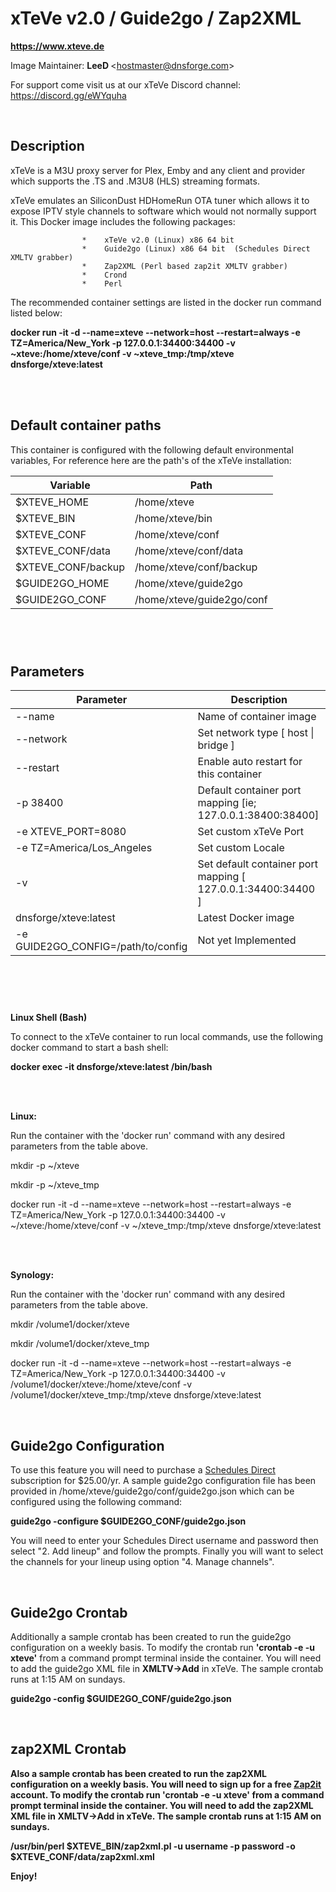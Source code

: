 <h1 id="xTeVe><a href="https://xteve.de/">xTeVe v2.0 / Guide2go / Zap2XML</a></h1>
<a href="https://xteve.de/"><p><b>https://www.xteve.de</b></p></a>


Image Maintainer:  <b>LeeD </b>\<hostmaster@dnsforge.com\></a>

For support come visit us at our xTeVe Discord channel:
https://discord.gg/eWYquha

<br>

<h2 id="description">Description</h2>

xTeVe is a M3U proxy server for Plex, Emby and any client and provider which supports the .TS and .M3U8 (HLS) streaming formats.

xTeVe emulates an SiliconDust HDHomeRun OTA tuner which allows it to expose IPTV style channels to software which would not normally support it.  This Docker image includes the following packages:

                    *    xTeVe v2.0 (Linux) x86 64 bit
                    *    Guide2go (Linux) x86 64 bit  (Schedules Direct XMLTV grabber)
                    *    Zap2XML (Perl based zap2it XMLTV grabber)
                    *    Crond
                    *    Perl

The recommended container settings are listed in the docker run command listed below:

<p><b> docker run -it -d --name=xteve --network=host --restart=always -e TZ=America/New_York  -p 127.0.0.1:34400:34400 -v ~xteve:/home/xteve/conf -v ~xteve_tmp:/tmp/xteve dnsforge/xteve:latest</b></p>

<br>
<br>

<h2 id="container paths">Default container paths</h2>

This container is configured with the following default environmental variables,  For reference here are the path's of the xTeVe installation:


<table class="paleBlueRows">
<thead>
<tr>
<th>Variable</th>
<th>Path</th>
</tr>
</thead>
<tfoot>
<tr>
<td>&nbsp;</td>
<td>&nbsp;</td>
</tr>
</tfoot>
<tbody>
<tr>
<td>$XTEVE_HOME</td>
<td>/home/xteve</td>
</tr>
<tr>
<td>$XTEVE_BIN</td>
<td>/home/xteve/bin</td>
</tr>
<tr>
<td>$XTEVE_CONF</td>
<td>/home/xteve/conf</td>
</tr>
<tr>
<td>$XTEVE_CONF/data</td>
<td>/home/xteve/conf/data</td>
</tr>
<tr>
<td>$XTEVE_CONF/backup</td>
<td>/home/xteve/conf/backup</td>
</tr>
<tr>
<td>$GUIDE2GO_HOME</td>
<td>/home/xteve/guide2go</td>
</tr>
</tr>
<tr>
<td>$GUIDE2GO_CONF</td>
<td>/home/xteve/guide2go/conf</td>
</tr>
</tbody>
</table>

<br>

<h2 id="parameters">Parameters</h2>

<table class="paleBlueRows">
<thead>
<tr>
<th>Parameter</th>
<th>Description</th>
</tr>
</thead>
<tfoot>
<tr>
<td>&nbsp;</td>
<td>&nbsp;</td>
</tr>
</tfoot>
<tbody>
<tr>
<td>--name</td>
<td>Name of container image</td>
</tr>
<tr>
<td>--network</td>
<td>Set network type [ host | bridge ]</td>
</tr>
<tr>
<td>--restart</td>
<td>Enable auto restart for this container</td>
</tr>
<tr>
<td>-p 38400</td>
<td>Default container port mapping [ie; 127.0.0.1:38400:38400]</td>
</tr>
<tr>
<td>-e XTEVE_PORT=8080</td>
<td>Set custom xTeVe Port</td>
</tr>
<tr>
<td>-e TZ=America/Los_Angeles</td>
<td>Set custom Locale</td>
</tr>
<tr>
<td>-v</td>
<td>Set default container port mapping [ 127.0.0.1:34400:34400 ]</td>
</tr>
<tr>
<td>dnsforge/xteve:latest</td>
<td>Latest Docker image</td>
</tr>
<tr>
<td>-e GUIDE2GO_CONFIG=/path/to/config</td>
<td>Not yet Implemented</td>
</tbody>
</table>

<br>
<br>
<p><b>Linux Shell (Bash)</b></p>
To connect to the xTeVe container to run local commands, use the following docker command to start a bash shell:
<p><b>docker exec -it dnsforge/xteve:latest /bin/bash</b></p>
<br>
<br>

<p><b>Linux:</b></p>
Run the container with the 'docker run' command with any desired parameters from the table above.

mkdir -p ~/xteve

mkdir -p ~/xteve_tmp

docker run -it -d --name=xteve --network=host --restart=always -e TZ=America/New_York -p 127.0.0.1:34400:34400 -v ~/xteve:/home/xteve/conf -v ~/xteve_tmp:/tmp/xteve dnsforge/xteve:latest

<br>
<br>

<p><b>Synology:</b></p>
Run the container with the 'docker run' command with any desired parameters from the table above.

mkdir /volume1/docker/xteve

mkdir /volume1/docker/xteve_tmp

docker run -it -d --name=xteve --network=host --restart=always -e TZ=America/New_York -p 127.0.0.1:34400:34400 -v /volume1/docker/xteve:/home/xteve/conf -v /volume1/docker/xteve_tmp:/tmp/xteve dnsforge/xteve:latest

<br>

<h2 id="Guide2go Configuration">Guide2go Configuration</h2>

To use this feature you will need to purchase a <a href="http://www.schedulesdirect.org">Schedules Direct</a> subscription for $25.00/yr. A sample guide2go configuration file has been provided in /home/xteve/guide2go/conf/guide2go.json which can be configured using the following command:

<p><b>guide2go -configure $GUIDE2GO_CONF/guide2go.json</b></p>

You will need to enter your Schedules Direct username and password then select "2. Add lineup"  and follow the prompts.  Finally you will want to select the channels for your lineup using option "4. Manage channels".

<br>

<h2 id="Guide2go Crontab">Guide2go Crontab</h2>

Additionally a sample crontab has been created to run the guide2go configuration on a weekly basis. To modify the crontab run <b>'crontab -e -u xteve'</b>
from a command prompt terminal inside the container.  You will need to add the guide2go XML file in <b>XMLTV->Add</b> in xTeVe. The sample crontab runs at 1:15 AM on sundays.

<p><b>guide2go -config $GUIDE2GO_CONF/guide2go.json</p\b></p>

<br>

<h2 id="zap2XML Crontab">zap2XML Crontab</h2>

Also a sample crontab has been created to run the zap2XML configuration on a weekly basis. You will need to sign up for a free <a href="https://tvlistings.zap2it.com">Zap2it</a> account. To modify the crontab run  <b>'crontab -e -u xteve'</b> from a command prompt terminal 
inside the container. You will need to add the zap2XML XML file in <b>XMLTV->Add</b> in xTeVe. The sample crontab runs at 1:15 AM on sundays.

<p><b>/usr/bin/perl $XTEVE_BIN/zap2xml.pl -u username -p password -o $XTEVE_CONF/data/zap2xml.xml</p\b></p>


Enjoy!
